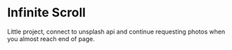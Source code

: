 # Infinite Scroll
Little project, connect to unsplash api and continue requesting photos when you almost reach end of page.